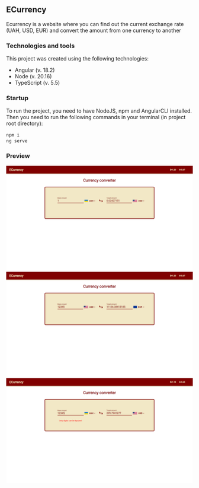 ## ECurrency
Ecurrency is a website where you can find out the current exchange rate (UAH, USD, EUR) and convert the amount from one currency to another

### Technologies and tools
This project was created using the following technologies:
- Angular (v. 18.2)
- Node (v. 20.16)
- TypeScript (v. 5.5)

### Startup
To run the project, you need to have NodeJS, npm and AngularCLI installed. Then you need to run the following commands in your terminal (in project root directory):
```
npm i
ng serve
```
### Preview
![main page](/preview-images/image.png)
![convertion example](/preview-images/image1.png)
![validation example](/preview-images/image2.png)
